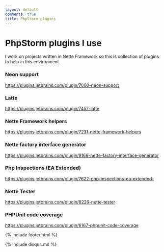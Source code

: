 ```yaml
---
layout: default
comments: true
title: PhpStorm plugins
---
```


# PhpStorm plugins I use

I work on projects written in Nette Framework so this is collection of plugins 
to help in this environment.

### Neon support
https://plugins.jetbrains.com/plugin/7060-neon-support

### Latte
https://plugins.jetbrains.com/plugin/7457-latte

### Nette Framework helpers
https://plugins.jetbrains.com/plugin/7231-nette-framework-helpers

### Nette factory interface generator
https://plugins.jetbrains.com/plugin/9166-nette-factory-interface-generator

### Php Inspections (EA Extended)
https://plugins.jetbrains.com/plugin/7622-php-inspections-ea-extended-

### Nette Tester
https://plugins.jetbrains.com/plugin/8226-nette-tester

### PHPUnit code coverage
https://plugins.jetbrains.com/plugin/6167-phpunit-code-coverage


{% include footer.html %}

{% include disqus.md %}